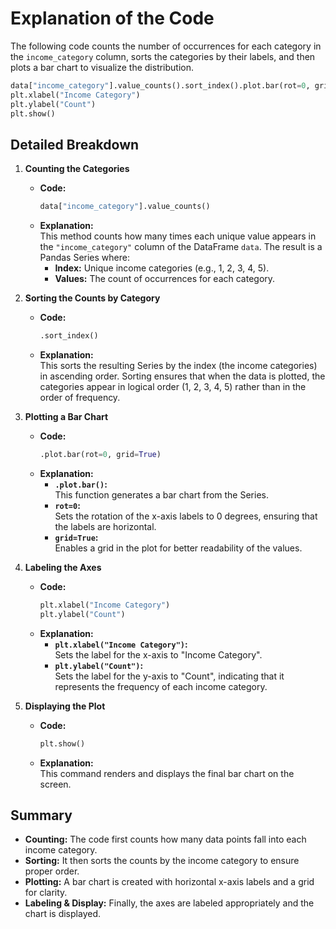 # Explanation of the Code

The following code counts the number of occurrences for each category in the `income_category` column, sorts the categories by their labels, and then plots a bar chart to visualize the distribution.

```python
data["income_category"].value_counts().sort_index().plot.bar(rot=0, grid=True)
plt.xlabel("Income Category")
plt.ylabel("Count")
plt.show()
```

## Detailed Breakdown

1. **Counting the Categories**

   - **Code:**
     ```python
     data["income_category"].value_counts()
     ```
   - **Explanation:**  
     This method counts how many times each unique value appears in the `"income_category"` column of the DataFrame `data`. The result is a Pandas Series where:
     - **Index:** Unique income categories (e.g., 1, 2, 3, 4, 5).
     - **Values:** The count of occurrences for each category.

2. **Sorting the Counts by Category**

   - **Code:**
     ```python
     .sort_index()
     ```
   - **Explanation:**  
     This sorts the resulting Series by the index (the income categories) in ascending order. Sorting ensures that when the data is plotted, the categories appear in logical order (1, 2, 3, 4, 5) rather than in the order of frequency.

3. **Plotting a Bar Chart**

   - **Code:**
     ```python
     .plot.bar(rot=0, grid=True)
     ```
   - **Explanation:**
     - **`.plot.bar()`:**  
       This function generates a bar chart from the Series.
     - **`rot=0`:**  
       Sets the rotation of the x-axis labels to 0 degrees, ensuring that the labels are horizontal.
     - **`grid=True`:**  
       Enables a grid in the plot for better readability of the values.

4. **Labeling the Axes**

   - **Code:**
     ```python
     plt.xlabel("Income Category")
     plt.ylabel("Count")
     ```
   - **Explanation:**
     - **`plt.xlabel("Income Category")`:**  
       Sets the label for the x-axis to "Income Category".
     - **`plt.ylabel("Count")`:**  
       Sets the label for the y-axis to "Count", indicating that it represents the frequency of each income category.

5. **Displaying the Plot**

   - **Code:**
     ```python
     plt.show()
     ```
   - **Explanation:**  
     This command renders and displays the final bar chart on the screen.

## Summary

- **Counting:** The code first counts how many data points fall into each income category.
- **Sorting:** It then sorts the counts by the income category to ensure proper order.
- **Plotting:** A bar chart is created with horizontal x-axis labels and a grid for clarity.
- **Labeling & Display:** Finally, the axes are labeled appropriately and the chart is displayed.
